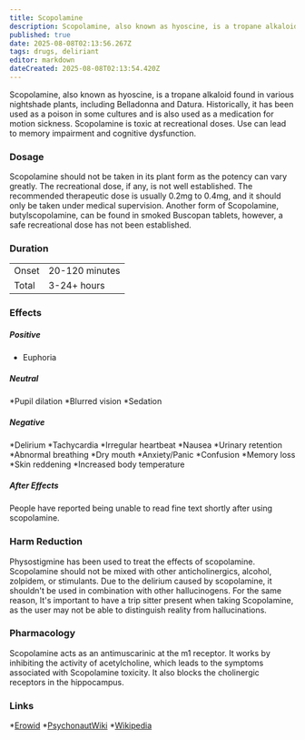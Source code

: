 ```yaml
---
title: Scopolamine
description: Scopolamine, also known as hyoscine, is a tropane alkaloid found in various nightshade plants, including Belladonna and Datura.
published: true
date: 2025-08-08T02:13:56.267Z
tags: drugs, deliriant
editor: markdown
dateCreated: 2025-08-08T02:13:54.420Z
---
```


Scopolamine, also known as hyoscine, is a tropane alkaloid found in various nightshade plants, including Belladonna and Datura. Historically, it has been used as a poison in some cultures and is also used as a medication for motion sickness. Scopolamine is toxic at recreational doses. Use can lead to memory impairment and cognitive dysfunction.

### Dosage
Scopolamine should not be taken in its plant form as the potency can vary greatly. The recreational dose, if any, is not well established. The recommended therapeutic dose is usually 0.2mg to 0.4mg, and it should only be taken under medical supervision. Another form of Scopolamine, butylscopolamine, can be found in smoked Buscopan tablets, however, a safe recreational dose has not been established.

### Duration
| | |
|-|-|
| Onset | 20-120 minutes |
| Total | 3-24+ hours |

### Effects
##### Positive
* Euphoria

##### Neutral
*Pupil dilation
*Blurred vision
*Sedation

##### Negative
*Delirium
*Tachycardia
*Irregular heartbeat
*Nausea
*Urinary retention
*Abnormal breathing
*Dry mouth
*Anxiety/Panic
*Confusion
*Memory loss
*Skin reddening
*Increased body temperature
##### After Effects
People have reported being unable to read fine text shortly after using scopolamine.

### Harm Reduction
Physostigmine has been used to treat the effects of scopolamine.
Scopolamine should not be mixed with other anticholinergics, alcohol, zolpidem, or stimulants.
Due to the delirium caused by scopolamine, it shouldn't be used in combination with other hallucinogens.
For the same reason, It's important to have a trip sitter present when taking Scopolamine, as the user may not be able to distinguish reality from hallucinations.

### Pharmacology
Scopolamine acts as an antimuscarinic at the m1 receptor. It works by inhibiting the activity of acetylcholine, which leads to the symptoms associated with Scopolamine toxicity. It also blocks the cholinergic receptors in the hippocampus.

### Links
*[Erowid](https://erowid.org/chemicals/scopolamine/scopolamine.shtml)
*[PsychonautWiki](https://psychonautwiki.org/wiki/Datura#Pharmacology)
*[Wikipedia](https://en.wikipedia.org/wiki/Hyoscine#Mechanism_of_action)